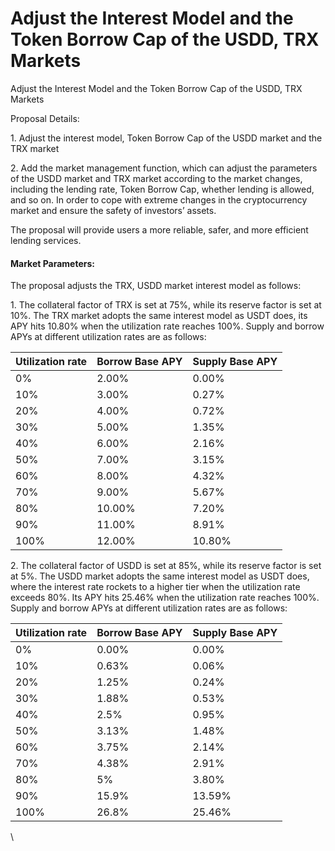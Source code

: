 # Adjust the Interest Model and the Token Borrow Cap of the USDD, TRX Markets

Adjust the Interest Model and the Token Borrow Cap of the USDD, TRX Markets

Proposal Details:

1\. Adjust the interest model,  Token Borrow Cap of the USDD market and the TRX market

2\. Add the market management function,  which can adjust the parameters of the  USDD market and TRX market according to the market changes, including the lending rate, Token Borrow Cap,  whether lending is allowed, and so on. In order to cope with extreme changes in the cryptocurrency market and ensure the safety of investors’ assets.

The proposal will provide users a more reliable, safer, and more efficient lending services.

#### Market Parameters: <a href="#h.7hgphd7xr6bd" id="h.7hgphd7xr6bd"></a>

The proposal adjusts the TRX, USDD market interest model as follows:

1\. The collateral factor of TRX is set at 75%, while its reserve factor is set at 10%. The TRX market adopts the same interest model as USDT does, its APY hits 10.80% when the utilization rate reaches 100%. Supply and borrow APYs at different utilization rates are as follows:

| Utilization rate | Borrow Base APY | Supply Base APY |
| ---------------- | --------------- | --------------- |
| 0%               | 2.00%           | 0.00%           |
| 10%              | 3.00%           | 0.27%           |
| 20%              | 4.00%           | 0.72%           |
| 30%              | 5.00%           | 1.35%           |
| 40%              | 6.00%           | 2.16%           |
| 50%              | 7.00%           | 3.15%           |
| 60%              | 8.00%           | 4.32%           |
| 70%              | 9.00%           | 5.67%           |
| 80%              | 10.00%          | 7.20%           |
| 90%              | 11.00%          | 8.91%           |
| 100%             | 12.00%          | 10.80%          |

2\. The collateral factor of USDD is set at 85%, while its reserve factor is set at 5%. The USDD market adopts the same interest model as USDT does, where the interest rate rockets to a higher tier when the utilization rate exceeds 80%. Its APY hits 25.46% when the utilization rate reaches 100%. Supply and borrow APYs at different utilization rates are as follows:

| Utilization rate | Borrow Base APY | Supply Base APY |
| ---------------- | --------------- | --------------- |
| 0%               | 0.00%           | 0.00%           |
| 10%              | 0.63%           | 0.06%           |
| 20%              | 1.25%           | 0.24%           |
| 30%              | 1.88%           | 0.53%           |
| 40%              | 2.5%            | 0.95%           |
| 50%              | 3.13%           | 1.48%           |
| 60%              | 3.75%           | 2.14%           |
| 70%              | 4.38%           | 2.91%           |
| 80%              | 5%              | 3.80%           |
| 90%              | 15.9%           | 13.59%          |
| 100%             | 26.8%           | 25.46%          |

\
